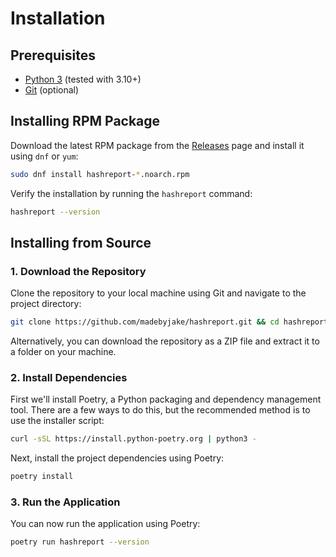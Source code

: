 # **Installation**

## **Prerequisites**

- [Python 3](https://www.python.org/downloads/) (tested with 3.10+)
- [Git](https://git-scm.com/downloads) (optional)

## **Installing RPM Package**

Download the latest RPM package from the [Releases](https://github.com/madebyjake/hashreport/releases) page and install it using `dnf` or `yum`:

```bash
sudo dnf install hashreport-*.noarch.rpm
```

Verify the installation by running the `hashreport` command:

```bash
hashreport --version
```

## **Installing from Source**

### 1. **Download the Repository**

Clone the repository to your local machine using Git and navigate to the project directory:

```bash
git clone https://github.com/madebyjake/hashreport.git && cd hashreport
```

Alternatively, you can download the repository as a ZIP file and extract it to a folder on your machine.

### 2. **Install Dependencies**

First we'll install Poetry, a Python packaging and dependency management tool. There are a few ways to do this, but the recommended method is to use the installer script:

```bash
curl -sSL https://install.python-poetry.org | python3 -
```

Next, install the project dependencies using Poetry:

```bash
poetry install
```

### 3. **Run the Application**

You can now run the application using Poetry:

```bash
poetry run hashreport --version
```
